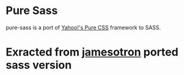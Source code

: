 # Pure Sass

pure-sass is a port of [Yahoo!'s Pure CSS](http://purecss.io/) framework to SASS.

# Exracted from [jamesotron](https://github.com/jamesotron/pure-sass) ported sass version